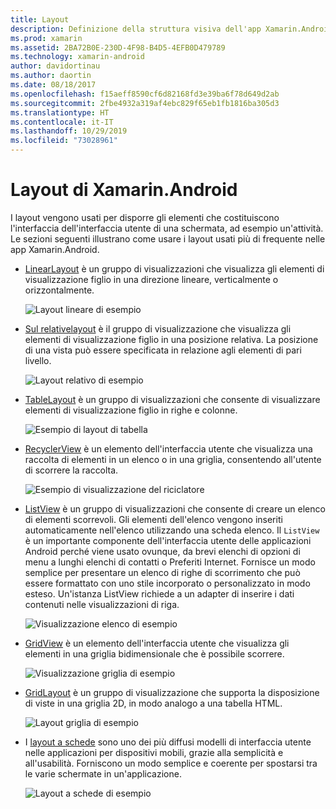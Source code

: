 ```yaml
---
title: Layout
description: Definizione della struttura visiva dell'app Xamarin.Android
ms.prod: xamarin
ms.assetid: 2BA72B0E-230D-4F98-B4D5-4EFB0D479789
ms.technology: xamarin-android
author: davidortinau
ms.author: daortin
ms.date: 08/18/2017
ms.openlocfilehash: f15aeff8590cf6d82168fd3e39ba6f78d649d2ab
ms.sourcegitcommit: 2fbe4932a319af4ebc829f65eb1fb1816ba305d3
ms.translationtype: HT
ms.contentlocale: it-IT
ms.lasthandoff: 10/29/2019
ms.locfileid: "73028961"
---
```

# <a name="xamarinandroid-layouts"></a>Layout di Xamarin.Android

I layout vengono usati per disporre gli elementi che costituiscono l'interfaccia dell'interfaccia utente di una schermata, ad esempio un'attività. Le sezioni seguenti illustrano come usare i layout usati più di frequente nelle app Xamarin.Android.

- [LinearLayout](~/android/user-interface/layouts/linear-layout.md) è un gruppo di visualizzazioni che visualizza gli elementi di visualizzazione figlio in una direzione lineare, verticalmente o orizzontalmente.

    ![Layout lineare di esempio](images/linear-layout.png)

- [Sul relativelayout](~/android/user-interface/layouts/relative-layout.md) è il gruppo di visualizzazione che visualizza gli elementi di visualizzazione figlio in una posizione relativa. La posizione di una vista può essere specificata in relazione agli elementi di pari livello.

    ![Layout relativo di esempio](images/relative-layout.png)

- [TableLayout](~/android/user-interface/layouts/table-layout.md) è un gruppo di visualizzazioni che consente di visualizzare elementi di visualizzazione figlio in righe e colonne.

    ![Esempio di layout di tabella](images/table-layout.png)

- [RecyclerView](~/android/user-interface/layouts/recycler-view/index.md) è un elemento dell'interfaccia utente che visualizza una raccolta di elementi in un elenco o in una griglia, consentendo all'utente di scorrere la raccolta.

    ![Esempio di visualizzazione del riciclatore](images/recycler-view.png)

- [ListView](~/android/user-interface/layouts/list-view/index.md) è un gruppo di visualizzazioni che consente di creare un elenco di elementi scorrevoli. Gli elementi dell'elenco vengono inseriti automaticamente nell'elenco utilizzando una scheda elenco. Il `ListView` è un importante componente dell'interfaccia utente delle applicazioni Android perché viene usato ovunque, da brevi elenchi di opzioni di menu a lunghi elenchi di contatti o Preferiti Internet. Fornisce un modo semplice per presentare un elenco di righe di scorrimento che può essere formattato con uno stile incorporato o personalizzato in modo esteso. Un'istanza ListView richiede a un adapter di inserire i dati contenuti nelle visualizzazioni di riga.

    ![Visualizzazione elenco di esempio](images/list-view.png)

- [GridView](~/android/user-interface/layouts/grid-view.md) è un elemento dell'interfaccia utente che visualizza gli elementi in una griglia bidimensionale che è possibile scorrere.

    ![Visualizzazione griglia di esempio](images/grid-view.png)

- [GridLayout](~/android/user-interface/layouts/grid-layout.md) è un gruppo di visualizzazione che supporta la disposizione di viste in una griglia 2D, in modo analogo a una tabella HTML.

    ![Layout griglia di esempio](images/grid-layout.png)

- I [layout a schede](~/android/user-interface/layouts/tab-layout/index.md) sono uno dei più diffusi modelli di interfaccia utente nelle applicazioni per dispositivi mobili, grazie alla semplicità e all'usabilità. Forniscono un modo semplice e coerente per spostarsi tra le varie schermate in un'applicazione.

    ![Layout a schede di esempio](images/tabbed-layout.png)
